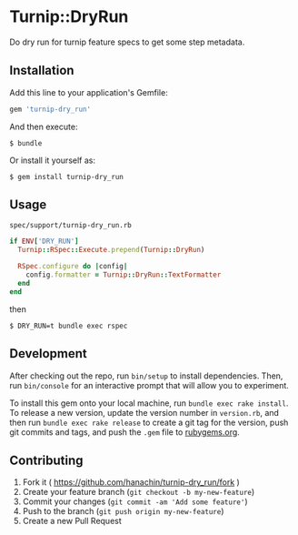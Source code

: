 # Turnip::DryRun

Do dry run for turnip feature specs to get some step metadata.

## Installation

Add this line to your application's Gemfile:

```ruby
gem 'turnip-dry_run'
```

And then execute:

    $ bundle

Or install it yourself as:

    $ gem install turnip-dry_run

## Usage

`spec/support/turnip-dry_run.rb`

```rb
if ENV['DRY_RUN']
  Turnip::RSpec::Execute.prepend(Turnip::DryRun)

  RSpec.configure do |config|
    config.formatter = Turnip::DryRun::TextFormatter
  end
end
```

then

```
$ DRY_RUN=t bundle exec rspec
```

## Development

After checking out the repo, run `bin/setup` to install dependencies. Then, run `bin/console` for an interactive prompt that will allow you to experiment.

To install this gem onto your local machine, run `bundle exec rake install`. To release a new version, update the version number in `version.rb`, and then run `bundle exec rake release` to create a git tag for the version, push git commits and tags, and push the `.gem` file to [rubygems.org](https://rubygems.org).

## Contributing

1. Fork it ( https://github.com/hanachin/turnip-dry_run/fork )
2. Create your feature branch (`git checkout -b my-new-feature`)
3. Commit your changes (`git commit -am 'Add some feature'`)
4. Push to the branch (`git push origin my-new-feature`)
5. Create a new Pull Request
